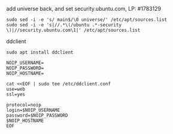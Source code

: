 
add universe back, and set security.ubuntu.com, LP: #1783129

    sudo sed -i -e 's/ main$/\0 universe/' /etc/apt/sources.list
    sudo sed -i -e 's|//.*\(/ubuntu .*-security \)|//security.ubuntu.com\1|' /etc/apt/sources.list


ddclient

    sudo apt install ddclient

```
NOIP_USERNAME=
NOIP_PASSWORD=
NOIP_HOSTNAME=

cat <<EOF | sudo tee /etc/ddclient.conf
use=web
ssl=yes

protocol=noip
login=$NOIP_USERNAME
password=$NOIP_PASSWORD
$NOIP_HOSTNAME
EOF
```
